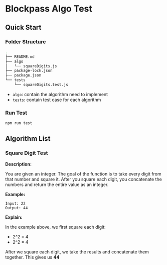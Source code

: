 # Blockpass Algo Test

## Quick Start

### Folder Structure

```bash
.
├── README.md
├── algo
│   └── squareDigits.js
├── package-lock.json
├── package.json
└── tests
    └── squareDigits.test.js
```

- `algo`: contain the algorithm need to implement
- `tests`: contain test case for each algorithm

### Run Test

```bash
npm run test
```


## Algorithm List

### Square Digit Test

**Description:**

You are given an integer. The goal of the function is to take every digit from that number and square it. After you square each digit, you concatenate the numbers and return the entire value as an integer.

**Example:**

```
Input: 22
Output: 44
```

**Explain:**

In the example above, we first square each digit:

- 2^2 = 4
- 2^2 = 4

After we square each digit, we take the results and concatenate them together. This gives us **44**
